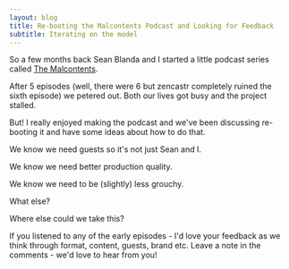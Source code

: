 ```yaml
---
layout: blog
title: Re-booting the Malcontents Podcast and Looking for Feedback
subtitle: Iterating on the model
---
```


So a few months back Sean Blanda and I started a little podcast series called [The Malcontents](http://themalcontents.fm/).

After 5 episodes (well, there were 6 but zencastr completely ruined the sixth episode) we petered out. Both our lives got busy and the project stalled.

But! I really enjoyed making the podcast and we've been discussing re-booting it and have some ideas about how to do that.

We know we need guests so it's not just Sean and I.

We know we need better production quality.

We know we need to be (slightly) less grouchy.

What else?

Where else could we take this?

If you listened to any of the early episodes - I'd love your feedback as we think through format, content, guests, brand etc. Leave a note in the comments - we'd love to hear from you!